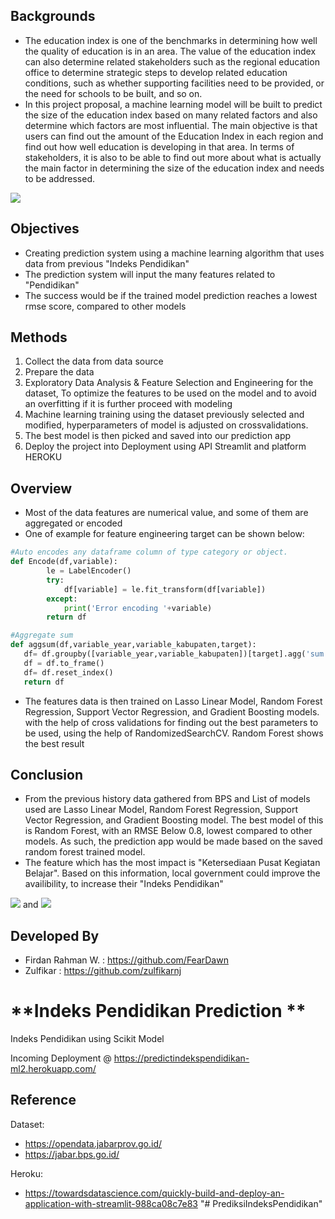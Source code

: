 ## **Backgrounds**
- The education index is one of the benchmarks in determining how well the quality of education is in an area. The value of the education index can also determine related stakeholders such as the regional education office to determine strategic steps to develop related education conditions, such as whether supporting facilities need to be provided, or the need for schools to be built, and so on.
- In this project proposal, a machine learning model will be built to predict the size of the education index based on many related factors and also determine which factors are most influential. The main objective is that users can find out the amount of the Education Index in each region and find out how well education is developing in that area. In terms of stakeholders, it is also to be able to find out more about what is actually the main factor in determining the size of the education index and needs to be addressed.

![](https://cdnwpedutorenews.gramedia.net/wp-content/uploads/2021/12/09103810/tujuan-pendidikan-nasional.jpg)


## **Objectives**
- Creating prediction system using a machine learning algorithm that uses data from previous "Indeks Pendidikan"
- The prediction system will input the many features related to "Pendidikan"
- The success would be if the trained model prediction reaches a lowest rmse score, compared to other models


## **Methods**
1. Collect the data from data source
2. Prepare the data
3. Exploratory Data Analysis & Feature Selection and Engineering for the dataset, To optimize the features to be used on the model and to avoid an overfitting if it is further proceed with modeling
4. Machine learning training using the dataset previously selected and modified, hyperparameters of model is adjusted on crossvalidations.
5. The best model is then picked and saved into our prediction app
6. Deploy the project into Deployment using API Streamlit and platform HEROKU

## **Overview**
- Most of the data features are numerical value, and some of them are aggregated or encoded
- One of example for feature engineering target can be shown below:
```python
#Auto encodes any dataframe column of type category or object.
def Encode(df,variable):
        le = LabelEncoder()
        try:
            df[variable] = le.fit_transform(df[variable])
        except:
            print('Error encoding '+variable)
        return df

#Aggregate sum
def aggsum(df,variable_year,variable_kabupaten,target):
   df= df.groupby([variable_year,variable_kabupaten])[target].agg('sum')
   df = df.to_frame()
   df= df.reset_index()
   return df
```
- The features data is then trained on Lasso Linear Model, Random Forest Regression, Support Vector Regression, and Gradient Boosting models. with the help of cross validations for finding out the best parameters to be used, using the help of RandomizedSearchCV. Random Forest shows the best result

## **Conclusion**
- From the previous history data gathered from BPS and List of models used are Lasso Linear Model, Random Forest Regression, Support Vector Regression, and Gradient Boosting model. The best model of this is  Random Forest, with an RMSE Below 0.8, lowest compared to other models. As such, the prediction app would be made based on the saved random forest trained model.
- The feature which has the most impact is "Ketersediaan Pusat Kegiatan Belajar". Based on this information, local government could improve the availibility, to increase their "Indeks Pendidikan"

![](https://i.ibb.co/Jd43XRV/Best-Feature.png)
and
![](https://ibb.co/mCWCMTn)

## **Developed By**
- Firdan Rahman W. : https://github.com/FearDawn
- Zulfikar : https://github.com/zulfikarnj

# **Indeks Pendidikan Prediction **
Indeks Pendidikan using Scikit Model

Incoming Deployment @ https://predictindekspendidikan-ml2.herokuapp.com/ 

## **Reference**
Dataset: 
- https://opendata.jabarprov.go.id/
- https://jabar.bps.go.id/

Heroku:
- https://towardsdatascience.com/quickly-build-and-deploy-an-application-with-streamlit-988ca08c7e83
"# PrediksiIndeksPendidikan" 
